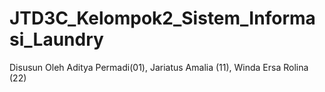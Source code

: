 # JTD3C_Kelompok2_Sistem_Informasi_Laundry
Disusun Oleh Aditya Permadi(01), Jariatus Amalia (11), Winda Ersa Rolina (22)
